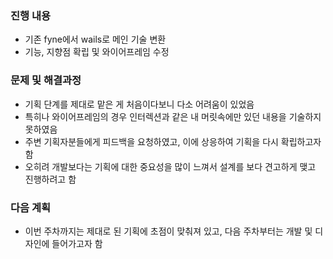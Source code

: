 ### 진행 내용
- 기존 fyne에서 wails로 메인 기술 변환
- 기능, 지향점 확립 및 와이어프레임 수정

### 문제 및 해결과정
- 기획 단계를 제대로 맡은 게 처음이다보니 다소 어려움이 있었음
- 특히나 와이어프레임의 경우 인터렉션과 같은 내 머릿속에만 있던 내용을 기술하지 못하였음
- 주변 기획자분들에게 피드백을 요청하였고, 이에 상응하여 기획을 다시 확립하고자 함
- 오히려 개발보다는 기획에 대한 중요성을 많이 느껴서 설계를 보다 견고하게 맺고 진행하려고 함

### 다음 계획
- 이번 주차까지는 제대로 된 기획에 초점이 맞춰져 있고, 다음 주차부터는 개발 및 디자인에 들어가고자 함

